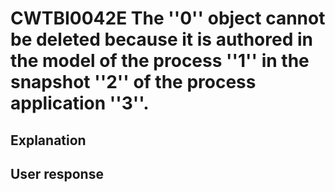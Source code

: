 # CWTBI0042E The ''0'' object cannot be deleted because it is authored in the model of the process ''1'' in the snapshot ''2'' of the process application ''3''.

## Explanation

## User response